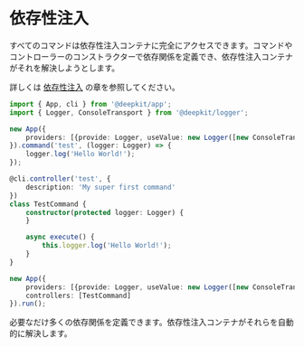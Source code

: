 # 依存性注入

すべてのコマンドは依存性注入コンテナに完全にアクセスできます。コマンドやコントローラーのコンストラクターで依存関係を定義でき、依存性注入コンテナがそれを解決しようとします。

詳しくは [依存性注入](../dependency-injection.md) の章を参照してください。

```typescript
import { App, cli } from '@deepkit/app';
import { Logger, ConsoleTransport } from '@deepkit/logger';

new App({
    providers: [{provide: Logger, useValue: new Logger([new ConsoleTransport])}],
}).command('test', (logger: Logger) => {
    logger.log('Hello World!');
});
```

```typescript
@cli.controller('test', {
    description: 'My super first command'
})
class TestCommand {
    constructor(protected logger: Logger) {
    }

    async execute() {
        this.logger.log('Hello World!');
    }
}

new App({
    providers: [{provide: Logger, useValue: new Logger([new ConsoleTransport]}],
    controllers: [TestCommand]
}).run();
```

必要なだけ多くの依存関係を定義できます。依存性注入コンテナがそれらを自動的に解決します。
